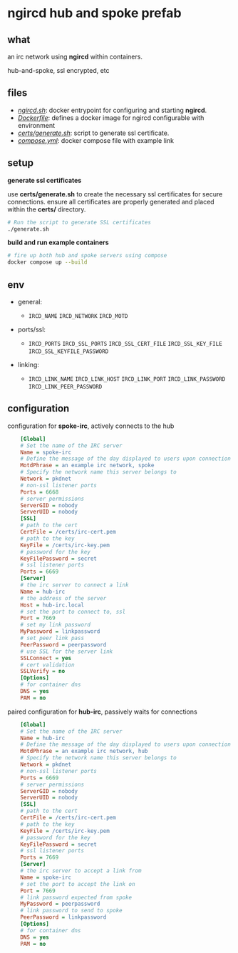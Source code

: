 # ngircd hub and spoke prefab

## what

an irc network using **ngircd** within containers. 

hub-and-spoke, ssl encrypted, etc

## files

 - *[ngircd.sh](ngircd.sh)*: docker entrypoint for configuring and starting **ngircd**.
 - *[Dockerfile](Dockerfile)*: defines a docker image for ngircd configurable with environment
 - *[certs/generate.sh](certs/generate.sh)*: script to generate ssl certificate.
 - *[compose.yml](compose.yml)*: docker compose file with example link

## setup

**generate ssl certificates**

   use **certs/generate.sh** to create the necessary ssl certificates for secure connections. ensure all certificates are properly generated and placed within the **certs/** directory.

   ```bash
   # Run the script to generate SSL certificates
   ./generate.sh
   ```

**build and run example containers**

```bash
# fire up both hub and spoke servers using compose
docker compose up --build
```


## env


- general:
  - `IRCD_NAME` `IRCD_NETWORK` `IRCD_MOTD`
    
- ports/ssl:
   - `IRCD_PORTS` `IRCD_SSL_PORTS` `IRCD_SSL_CERT_FILE` `IRCD_SSL_KEY_FILE` `IRCD_SSL_KEYFILE_PASSWORD`
    
- linking:
   - `IRCD_LINK_NAME` `IRCD_LINK_HOST` `IRCD_LINK_PORT` `IRCD_LINK_PASSWORD` `IRCD_LINK_PEER_PASSWORD` 
  
    
## configuration

configuration for **spoke-irc**, actively connects to the hub

```ini
    [Global]
    # Set the name of the IRC server
    Name = spoke-irc
    # Define the message of the day displayed to users upon connection
    MotdPhrase = an example irc network, spoke
    # Specify the network name this server belongs to
    Network = pkdnet
    # non-ssl listener ports
    Ports = 6668
    # server permissions
    ServerGID = nobody
    ServerUID = nobody
    [SSL]
    # path to the cert
    CertFile = /certs/irc-cert.pem
    # path to the key 
    KeyFile = /certs/irc-key.pem
    # password for the key 
    KeyFilePassword = secret
    # ssl listener ports
    Ports = 6669
    [Server]
    # the irc server to connect a link
    Name = hub-irc
    # the address of the server
    Host = hub-irc.local
    # set the port to connect to, ssl
    Port = 7669
    # set my link password
    MyPassword = linkpassword
    # set peer link pass
    PeerPassword = peerpassword
    # use SSL for the server link
    SSLConnect = yes
    # cert validation
    SSLVerify = no
    [Options]
    # for container dns
    DNS = yes
    PAM = no
```

paired configuration for **hub-irc**, passively waits for connections
```ini
    [Global]
    # Set the name of the IRC server
    Name = hub-irc
    # Define the message of the day displayed to users upon connection
    MotdPhrase = an example irc network, hub
    # Specify the network name this server belongs to
    Network = pkdnet
    # non-ssl listener ports
    Ports = 6669
    # server permissions
    ServerGID = nobody
    ServerUID = nobody
    [SSL]
    # path to the cert
    CertFile = /certs/irc-cert.pem
    # path to the key
    KeyFile = /certs/irc-key.pem  
    # password for the key
    KeyFilePassword = secret
    # ssl listener ports
    Ports = 7669
    [Server]
    # the irc server to accept a link from
    Name = spoke-irc 
    # set the port to accept the link on
    Port = 7669
    # link password expected from spoke
    MyPassword = peerpassword
    # link password to send to spoke  
    PeerPassword = linkpassword
    [Options]
    # for container dns
    DNS = yes
    PAM = no
```




